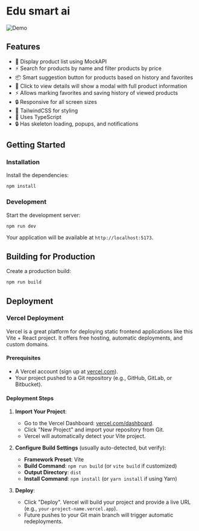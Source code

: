 # Edu smart ai

![Demo](demo.png)

## Features

- 🚀 Display product list using MockAPI
- ⚡️ Search for products by name and filter products by price
- 📦 Smart suggestion button for products based on history and favorites
- 🔄 Click to view details will show a modal with full product information
- ⚡️ Allows marking favorites and saving history of viewed products
- 🔒 Responsive for all screen sizes
- 🎉 TailwindCSS for styling
- 🚀 Uses TypeScript
- 🔒 Has skeleton loading, popups, and notifications

## Getting Started

### Installation

Install the dependencies:

```bash
npm install
```

### Development

Start the development server:

```bash
npm run dev
```

Your application will be available at `http://localhost:5173`.

## Building for Production

Create a production build:

```bash
npm run build
```

## Deployment

### Vercel Deployment

Vercel is a great platform for deploying static frontend applications like this Vite + React project. It offers free hosting, automatic deployments, and custom domains.

#### Prerequisites

- A Vercel account (sign up at [vercel.com](https://vercel.com/signup)).
- Your project pushed to a Git repository (e.g., GitHub, GitLab, or Bitbucket).

#### Deployment Steps

1. **Import Your Project**:

   - Go to the Vercel Dashboard: [vercel.com/dashboard](https://vercel.com/dashboard).
   - Click "New Project" and import your repository from Git.
   - Vercel will automatically detect your Vite project.

2. **Configure Build Settings** (usually auto-detected, but verify):

   - **Framework Preset**: Vite
   - **Build Command**: `npm run build` (or `vite build` if customized)
   - **Output Directory**: `dist`
   - **Install Command**: `npm install` (or `yarn install` if using Yarn)

3. **Deploy**:
   - Click "Deploy". Vercel will build your project and provide a live URL (e.g., `your-project-name.vercel.app`).
   - Future pushes to your Git main branch will trigger automatic redeployments.
